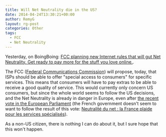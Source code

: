 ```yaml
---
title: Will Net Neutrality die in the US?
date: 2014-04-24T13:30:21+00:00
author: RemyG
layout: rg-post
categories: Other
tags:
  - FCC
  - Net Neutrality
---
```


Yesterday, on BoingBoing: [FCC planning new Internet rules that will gut Net Neutrality. Get ready to pay more for the stuff you love online.](http://boingboing.net/2014/04/23/fcc-planning-new-internet-rule.html).

<!--more-->

The FCC ([Federal Communications Commission](https://en.wikipedia.org/wiki/Federal_Communications_Commission)) will propose, today, that ISPs should be able to offer "special access to consumers" for specific services. This means that consumers will have to pay extras to be able to receive a good quality of service. This would currently only concern US consumers, but since the whole world seems to follow the US decisions, and the Net Neutrality is already in danger in Europe, even after [the recent vote in the European Parliament](http://www.bbc.co.uk/news/technology-26865869) (the French government doesn't seem to want to follow the result of this vote: [Neutralité du net : la France plaide pour les services spécialisés](http://www.nextinpact.com/news/86828-neutralite-net-france-plaide-pour-services-specialises.htm)).

As a non-US citizen, there is nothing I can do about it, but I sure hope that this won't happen.
